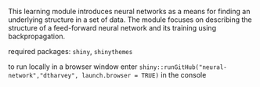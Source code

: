 This learning module introduces neural networks as a means for finding an underlying structure in a set of data. The module focuses on describing the structure of a feed-forward neural network and its training using backpropagation.

required packages: `shiny`, `shinythemes`

to run locally in a browser window enter `shiny::runGitHub("neural-network","dtharvey", launch.browser = TRUE)` in the console
